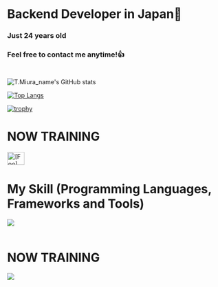 # Backend Developer in Japan👋
### Just 24 years old 
### Feel free to contact me anytime!👍
#
![T.Miura_name's GitHub stats](https://github-readme-stats.vercel.app/api?username=gs223gs_name&show_icons=true&theme=vue-dark)

[![Top Langs](https://github-readme-stats.vercel.app/api/top-langs/?username=gs223gs_name&layout=compact&theme=vue-dark)](https://github.com/anuraghazra/github-readme-stats)

[![trophy](https://github-profile-trophy.vercel.app/?username=gs223gs_name&theme=discord)](https://github.com/ryo-ma/github-profile-trophy)



# NOW TRAINING

<p align="left">
<a href="https://x.com/gs223gs_" target="blank"><img align="center" src="https://raw.githubusercontent.com/rahuldkjain/github-profile-readme-generator/master/src/images/icons/Social/twitter.svg" alt="[Foo]" height="30" width="40" /></a>

</p>



# My Skill (Programming Languages, Frameworks and Tools)

<img src="https://skillicons.dev/icons?i=html,css,sqlite,mysql,github,vscode,php,corsur,vim" /> <br /><br />


  
# NOW TRAINING

<img src="https://skillicons.dev/icons?i=react,docker,node.js,laravel" /> <br /><br />


<!-- --------------------------------- :) ---------------------------------- -->

<br><br><br>

<br><br><br>
